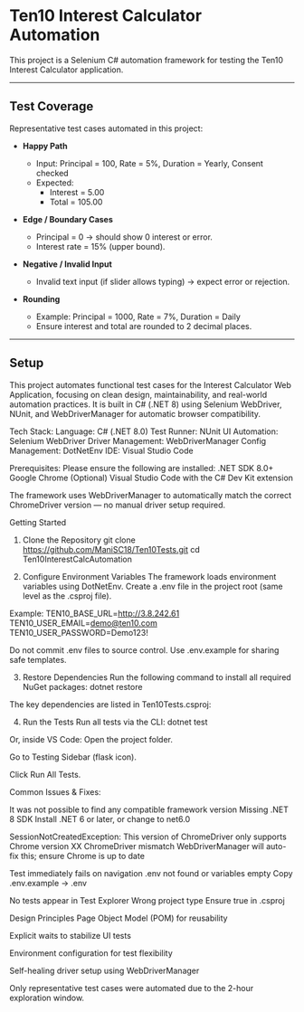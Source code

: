 # Ten10 Interest Calculator Automation

This project is a Selenium C# automation framework for testing the Ten10 Interest Calculator application.  

---
## **Test Coverage**
Representative test cases automated in this project:

- **Happy Path**
   - Input: Principal = 100, Rate = 5%, Duration = Yearly, Consent checked
   - Expected: 
     - Interest = 5.00
     - Total = 105.00

- **Edge / Boundary Cases**
   - Principal = 0 → should show 0 interest or error.
   - Interest rate = 15% (upper bound).

- **Negative / Invalid Input**
   - Invalid text input (if slider allows typing) → expect error or rejection.

- **Rounding**
   - Example: Principal = 1000, Rate = 7%, Duration = Daily
   - Ensure interest and total are rounded to 2 decimal places.

---

## **Setup**

This project automates functional test cases for the Interest Calculator Web Application, focusing on clean design, maintainability, and real-world automation practices.
It is built in C# (.NET 8) using Selenium WebDriver, NUnit, and WebDriverManager for automatic browser compatibility.

Tech Stack:
Language:	C# (.NET 8.0)
Test Runner:	NUnit
UI Automation:	Selenium WebDriver
Driver Management:	WebDriverManager
Config Management:	DotNetEnv
IDE:	Visual Studio Code

Prerequisites:
Please ensure the following are installed:
.NET SDK 8.0+
Google Chrome
(Optional) Visual Studio Code
 with the C# Dev Kit extension

The framework uses WebDriverManager to automatically match the correct ChromeDriver version — no manual driver setup required.

Getting Started
1. Clone the Repository
git clone https://github.com/ManiSC18/Ten10Tests.git
cd Ten10InterestCalcAutomation

2. Configure Environment Variables
The framework loads environment variables using DotNetEnv.
Create a .env file in the project root (same level as the .csproj file).

Example:
TEN10_BASE_URL=http://3.8.242.61
TEN10_USER_EMAIL=demo@ten10.com
TEN10_USER_PASSWORD=Demo123!

Do not commit .env files to source control. Use .env.example for sharing safe templates.

3. Restore Dependencies
Run the following command to install all required NuGet packages:
dotnet restore

The key dependencies are listed in Ten10Tests.csproj:

<PackageReference Include="NUnit" Version="3.14.0" />
<PackageReference Include="Selenium.WebDriver" Version="4.35.0" />
<PackageReference Include="Selenium.Support" Version="4.35.0" />
<PackageReference Include="Selenium.WebDriver.ChromeDriver" Version="140.0.7339.20700" />
<PackageReference Include="WebDriverManager" Version="2.17.6" />
<PackageReference Include="DotNetEnv" Version="3.1.1" />
<PackageReference Include="Microsoft.NET.Test.Sdk" Version="17.8.0" />
<PackageReference Include="NUnit3TestAdapter" Version="4.5.0" />
<PackageReference Include="coverlet.collector" Version="6.0.0" />

4. Run the Tests
Run all tests via the CLI:
dotnet test

Or, inside VS Code:
Open the project folder.

Go to Testing Sidebar (flask icon).

Click Run All Tests.

Common Issues & Fixes:

It was not possible to find any compatible framework version	Missing .NET 8 SDK	Install .NET 6 or later, or change <TargetFramework> to net6.0

SessionNotCreatedException: This version of ChromeDriver only supports Chrome version XX	ChromeDriver mismatch	WebDriverManager will auto-fix this; ensure Chrome is up to date

Test immediately fails on navigation	.env not found or variables empty	Copy .env.example → .env

No tests appear in Test Explorer	Wrong project type	Ensure <IsTestProject>true</IsTestProject> in .csproj


Design Principles
Page Object Model (POM) for reusability

Explicit waits to stabilize UI tests

Environment configuration for test flexibility

Self-healing driver setup using WebDriverManager

Only representative test cases were automated due to the 2-hour exploration window.